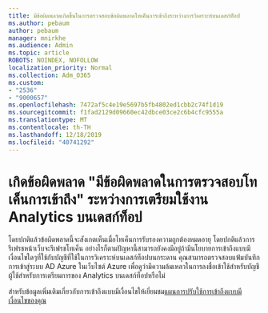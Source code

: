 ```yaml
---
title: มีข้อผิดพลาดเกิดขึ้นในการตรวจสอบข้อผิดพลาดโทเค็นการเข้าถึงระหว่างการวิเคราะห์บนเดสก์ท็อป
ms.author: pebaum
author: pebaum
manager: mnirkhe
ms.audience: Admin
ms.topic: article
ROBOTS: NOINDEX, NOFOLLOW
localization_priority: Normal
ms.collection: Adm_O365
ms.custom:
- "2536"
- "9000657"
ms.openlocfilehash: 7472af5c4e19e5697b5fb4802ed1cbb2c74f1d19
ms.sourcegitcommit: f1fad2129d09660ec42dbce03ce2c6b4cfc9555a
ms.translationtype: MT
ms.contentlocale: th-TH
ms.lasthandoff: 12/18/2019
ms.locfileid: "40741292"
---
```

# <a name="there-was-an-error-validating-access-token-error-during-desktop-analytics-onboarding"></a>เกิดข้อผิดพลาด "มีข้อผิดพลาดในการตรวจสอบโทเค็นการเข้าถึง" ระหว่างการเตรียมใช้งาน Analytics บนเดสก์ท็อป

โดยปกติแล้วข้อผิดพลาดนี้จะสังเกตเห็นเมื่อโทเค็นการรับรองความถูกต้องหมดอายุ โดยปกติแล้วการรีเฟรชหน้าเว็บจะรีเฟรชโทเค็น อย่างไรก็ตามปัญหานี้สามารถยังคงมีอยู่ถ้ามีนโยบายการเข้าถึงแบบมีเงื่อนไขใดๆที่ใช้กับบัญชีที่ใช้ในการวิเคราะห์บนเดสก์ท็อปบนกระดาน คุณสามารถตรวจสอบแฟ้มบันทึกการเข้าสู่ระบบ AD Azure ในเว็บไซต์ Azure เพื่อดูว่ามีความล้มเหลวในการลงชื่อเข้าใช้สำหรับบัญชีผู้ใช้สำหรับการเตรียมการของ Analytics บนเดสก์ท็อปหรือไม่

สำหรับข้อมูลเพิ่มเติมเกี่ยวกับการเข้าถึงแบบมีเงื่อนไขให้เยี่ยมชม[แผนการปรับใช้การเข้าถึงแบบมีเงื่อนไขของคุณ](https://docs.microsoft.com/azure/active-directory/conditional-access/plan-conditional-access)